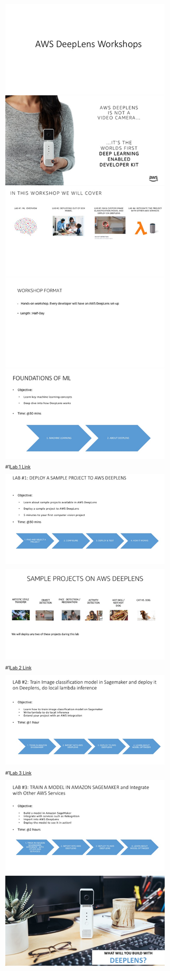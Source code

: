 ![image](/screenshots/Slide01.jpeg)
![image](/screenshots/Slide02.jpeg)
![image](/screenshots/Slide03.jpeg)
![image](/screenshots/Slide04.jpeg)
![image](/screenshots/Slide05.jpeg)

#1[Lab 1 Link](https://github.com/mahendrabairagi/DeeplensWorkshop/blob/master/lab1.md)

![image](/screenshots/Slide06.jpeg)

![image](/screenshots/Slide07.jpeg)

#1[Lab 2 Link](https://github.com/mahendrabairagi/DeeplensWorkshop/blob/master/lab2.md)

![image](/screenshots/Slide08.jpeg)

#1[Lab 3 Link](https://github.com/mahendrabairagi/DeeplensWorkshop/blob/master/lab3.md)

![image](/screenshots/Slide09.jpeg)

![image](/screenshots/Slide10.jpeg)
